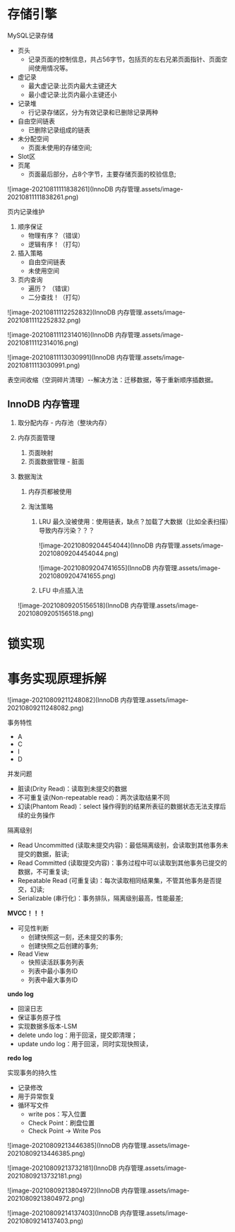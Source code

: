 # 存储引擎

MySQL记录存储

- 页头
  - 记录页面的控制信息，共占56字节，包括页的左右兄弟页面指针、页面空间使用情况等。
- 虚记录
  - 最大虚记录:比页内最大主键还大
  - 最小虚记录:比页内最小主键还小
- 记录堆
  - 行记录存储区，分为有效记录和已删除记录两种
- 自由空间链表
  - 已删除记录组成的链表
- 未分配空间
  - 页面未使用的存储空间; 
- Slot区
- 页尾
  - 页面最后部分，占8个字节，主要存储页面的校验信息;

![image-20210811111838261](InnoDB 内存管理.assets/image-20210811111838261.png)



页内记录维护

1. 顺序保证
   - 物理有序？（错误）
   - 逻辑有序！（打勾）
2. 插入策略
   - 自由空间链表
   - 未使用空间
3. 页内查询
   - 遍历？       （错误）
   - 二分查找！（打勾）

![image-20210811112252832](InnoDB 内存管理.assets/image-20210811112252832.png)

![image-20210811112314016](InnoDB 内存管理.assets/image-20210811112314016.png)

![image-20210811113030991](InnoDB 内存管理.assets/image-20210811113030991.png)

表空间收缩（空洞碎片清理）--解决方法：迁移数据，等于重新顺序插数据。



## InnoDB 内存管理

1. 取分配内存 - 内存池（整块内存）

2. 内存页面管理

   1. 页面映射
   2. 页面数据管理 - 脏面

3. 数据淘汰

   1. 内存页都被使用

   2. 淘汰策略

      1. LRU 最久没被使用：使用链表，缺点？加载了大数据（比如全表扫描）导致内存污染？？？

         ![image-20210809204454044](InnoDB 内存管理.assets/image-20210809204454044.png)

         ![image-20210809204741655](InnoDB 内存管理.assets/image-20210809204741655.png)

      2. LFU 中点插入法

   

   ![image-20210809205156518](InnoDB 内存管理.assets/image-20210809205156518.png)

# 锁实现

# 事务实现原理拆解

![image-20210809211248082](InnoDB 内存管理.assets/image-20210809211248082.png)

事务特性

- A
- C
- I
- D

并发问题

- 脏读(Drity Read)：读取到未提交的数据
- 不可重复读(Non-repeatable read)：两次读取结果不同
- 幻读(Phantom Read)：select 操作得到的结果所表征的数据状态无法支撑后续的业务操作

隔离级别

- Read Uncommitted (读取未提交内容)：最低隔离级别，会读取到其他事务未提交的数据，脏读; 
- Read Committed (读取提交内容)：事务过程中可以读取到其他事务已提交的数据，不可重复读;
- Repeatable Read (可重复读)：每次读取相同结果集，不管其他事务是否提交，幻读;
- Serializable (串行化)：事务排队，隔离级别最高，性能最差;

**MVCC！！！**

- 可见性判断
  - 创建快照这一刻，还未提交的事务;
  - 创建快照之后创建的事务;
- Read View
  - 快照读活跃事务列表
  - 列表中最小事务ID
  - 列表中最大事务ID

**undo log**

- 回滚日志
- 保证事务原子性
- 实现数据多版本-LSM
- delete undo log：用于回滚，提交即清理；
- update undo log：用于回滚，同时实现快照读，

**redo log**

实现事务的持久性

- 记录修改
- 用于异常恢复
- 循环写文件
  - write pos：写入位置
  - Check Point：刷盘位置
  - Check Point -> Write Pos

![image-20210809213446385](InnoDB 内存管理.assets/image-20210809213446385.png)

![image-20210809213732181](InnoDB 内存管理.assets/image-20210809213732181.png)

![image-20210809213804972](InnoDB 内存管理.assets/image-20210809213804972.png)



![image-20210809214137403](InnoDB 内存管理.assets/image-20210809214137403.png)

